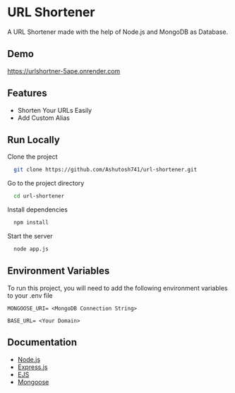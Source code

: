 
# URL Shortener

A URL Shortener made with the help of Node.js and MongoDB as Database.
## Demo

https://urlshortner-5ape.onrender.com

## Features

- Shorten Your URLs Easily
- Add Custom Alias




## Run Locally

Clone the project

```bash
  git clone https://github.com/Ashutosh741/url-shortener.git
```

Go to the project directory

```bash
  cd url-shortener
```

Install dependencies

```bash
  npm install
```

Start the server

```bash
  node app.js
```


## Environment Variables

To run this project, you will need to add the following environment variables to your .env file

`MONGOOSE_URI= <MongoDB Connection String>`

`BASE_URL= <Your Domain>`



## Documentation

- [Node.js](https://nodejs.org/en/docs/) 
- [Express.js](https://expressjs.com/)
- [EJS](https://ejs.co/#docs)
- [Mongoose](https://mongoosejs.com/docs/guide.html)

